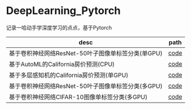 # DeepLearning_Pytorch
记录一哈动手学深度学习的点点，基于Pytorch

| desc           | path                                                         |
| -------------- | ------------------------------------------------------------ |
| 基于卷积神经网络ResNet-50叶子图像单标签分类(单GPU) | [code](https://github.com/WeiZhenOoooo/DeepLearning_Pytorch/blob/main/notebooks/classify_leaves/classify-leaves-resnet.ipynb) |
| 基于AutoML的California房价预测(CPU) | [code](https://github.com/WeiZhenOoooo/DeepLearning_Pytorch/blob/main/notebooks/california_houseprices/automl_houseprices.ipynb) |
| 基于多层感知机的California房价预测(单GPU) | [code](https://github.com/WeiZhenOoooo/DeepLearning_Pytorch/blob/main/notebooks/california_houseprices/mlp_houseprices.ipynb) |
| 基于卷积神经网络ResNet-50叶子图像单标签分类(多GPU) | [code](https://github.com/WeiZhenOoooo/DeepLearning_Pytorch/blob/main/notebooks/classify_leaves/kaggle-leaves-resnet-gpus.ipynb) |
| 基于卷积神经网络CIFAR-10图像单标签分类(多GPU) | [code](https://github.com/WeiZhenOoooo/DeepLearning_Pytorch/blob/main/notebooks/CIFAR-10/cifar-10-resnet-gpus.ipynb) |
